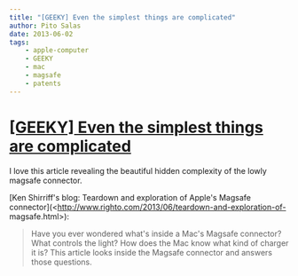```yaml
---
title: "[GEEKY] Even the simplest things are complicated"
author: Pito Salas
date: 2013-06-02
tags:
    - apple-computer
    - GEEKY
    - mac
    - magsafe
    - patents
---
```

# [[GEEKY] Even the simplest things are complicated](None)




I love this article revealing the beautiful hidden complexity of the lowly
magsafe connector.

[Ken Shirriff's blog: Teardown and exploration of Apple's Magsafe
connector](<http://www.righto.com/2013/06/teardown-and-exploration-of-
magsafe.html>):

> Have you ever wondered what's inside a Mac's Magsafe connector? What
> controls the light? How does the Mac know what kind of charger it is? This
> article looks inside the Magsafe connector and answers those questions.





